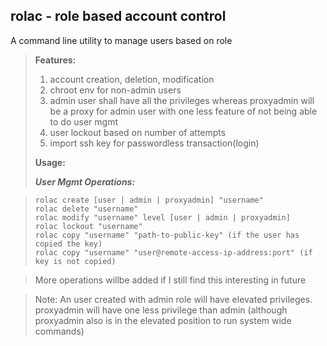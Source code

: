 ## rolac - role based account control
A command line utility to manage users based on role

> **Features:**
> 1. account creation, deletion, modification
> 2. chroot env for non-admin users
> 3. admin user shall have all the privileges whereas proxyadmin will be a proxy  for  admin user with one less feature of not being able to do user mgmt
> 4. user lockout based on number of attempts
> 5. import ssh key for passwordless transaction(login)
>
>**Usage:**
>
> ***User Mgmt Operations:***

>`rolac create [user | admin | proxyadmin] "username"`  
>`rolac delete "username"`  
>`rolac modify "username" level [user | admin | proxyadmin]`  
>`rolac lockout "username"`  
>`rolac copy "username" "path-to-public-key" (if the user has copied the key)`  
>`rolac copy "username" "user@remote-access-ip-address:port" (if key is not copied)`  

> More operations willbe added if I still find this interesting in future

> Note: An user created with admin role will have elevated privileges. proxyadmin will have one less privilege than admin (although proxyadmin also is in the elevated position to run system wide commands)

